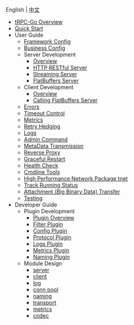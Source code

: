 English | [中文](README.zh_CN.md)

- [tRPC-Go Overview](/README.md)
- [Quick Start](/examples/helloworld/README.md)
- User Guide
  - [Framework Config](/docs/user_guide/framework_conf.md)
  - [Business Config](/config/README.md)
  - Server Development
    - [Overview](/docs/user_guide/server/overview.md)
    - [HTTP RESTful Server](/restful/README.md)
    - [Streaming Server](/stream/README.md)
    - [FlatBuffers Server](/docs/user_guide/server/flatbuffers.md)
  - Client Development
    - [Overview](/docs/user_guide/client/overview.md)
    - [Calling FlatBuffers Server](/docs/user_guide/client/flatbuffers.md)
  - [Errors](/errs/README.md)
  - [Timeout Control](/docs/user_guide/timeout_control.md)
  - [Metrics](/metrics/README.md)
  - [Retry Hedging](https://github.com/trpc-ecosystem/go-filter/blob/main/slime/README.md)
  - [Logs](/log/README.md)
  - [Admin Command](/admin/README.md)
  - [MetaData Transmission](/docs/user_guide/metadata_transmission.md)
  - [Reverse Proxy](/docs/user_guide/reverse_proxy.md)
  - [Graceful Restart](/docs/user_guide/graceful_restart.md)
  - [Health Check](/healthcheck/README.md)
  - [Cmdline Tools](https://github.com/trpc-group/trpc-cmdline)
  - [High Performance Network Package tnet](/docs/user_guide/tnet.md)
  - [Track Running Status](/rpcz/README.md)
  - [Attachment (Big Binary Data) Transfer](/docs/user_guide/attachment.md)
  - [Testing](/docs/user_guide/testing.md)
- Developer Guide
  - Plugin Development
    - [Plugin Overview](/plugin/README.md)
    - [Filter Plugin](/filter/README.md)
    - [Config Plugin](/docs/developer_guide/develop_plugins/config.md)
    - [Protocol Plugin](/docs/developer_guide/develop_plugins/protocol.md)
    - [Logs Plugin](/docs/developer_guide/develop_plugins/log.md)
    - [Metrics Plugin](/docs/developer_guide/develop_plugins/metrics.md)
    - [Naming Plugin](/docs/developer_guide/develop_plugins/naming.md)
  - Module Design
    - [server](/server/README.md)
    - [client](/client/README.md)
    - [log](/log/README.md)
    - [conn pool](/pool/connpool/README.md)
    - [naming](/naming/README.md)
    - [transport](/transport/README.md)
    - [metrics](/metrics/README.md)
    - [codec](/codec/README.md)
